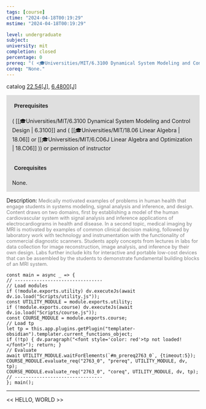 ```yaml
---
tags: [course]
ctime: "2024-04-18T00:19:29"
mstime: "2024-04-18T00:19:29"

level: undergraduate
subject: 
university: mit
completion: closed
percentage: 0
prereq: "( <🎓Universities/MIT/6.3100 Dynamical System Modeling and Control Design> and ( <🎓Universities/MIT/18.06 Linear Algebra> or <🎓Universities/MIT/6.C06J Linear Algebra and Optimization> )) or permission of instructor"
coreq: "None."
---
```


catalog [22.54[J]](http://student.mit.edu/catalog/m22b.html#22.54), [6.4800[J]](http://student.mit.edu/catalog/m6d.html#6.4800)

<span style="display: block; padding: 15px; background-color: rgb(100, 100, 100, 0.2);"><font id="m_prereq2763_0" style="display: block; font-family: Arial, sans-serif; font-weight: bold; padding: 5px">Prerequisites</font><br><span id="prereq2763_0">( [[🎓Universities/MIT/6.3100 Dynamical System Modeling and Control Design | 6.3100]] and ( [[🎓Universities/MIT/18.06 Linear Algebra | 18.06]] or [[🎓Universities/MIT/6.C06J Linear Algebra and Optimization | 18.C06]] )) or permission of instructor</span></span>
<span style="display: block; padding: 15px; background-color: rgb(100, 100, 100, 0.2);"><font id="m_coreq2763_0" style="display: block; font-family: Arial, sans-serif; font-weight: bold; padding: 5px">Corequisites</font><br><span id="coreq2763_0">None.</span></span>

<font style="">Description:</font>
<font style="color: grey; font-size: 0.8rem;">Medically motivated examples of problems in human health that engage students in systems modeling, signal analysis and inference, and design. Content draws on two domains, first by establishing a model of the human cardiovascular system with signal analysis and inference applications of electrocardiograms in health and disease. In a second topic, medical imaging by MRI is motivated by examples of common clinical decision making, followed by laboratory work with technology and instrumentation with the functionality of commercial diagnostic scanners. Students apply concepts from lectures in labs for data collection for image reconstruction, image analysis, and inference by their own design. Labs further include kits for interactive and portable low-cost devices that can be assembled by the students to demonstrate fundamental building blocks of an MRI system.</font>

```dataviewjs
const main = async _ => {
// --------------------------------
// Load modules
if (!module.exports.utility) dv.executeJs(await dv.io.load("Scripts/utility.js"));
const UTILITY_MODULE = module.exports.utility;
if (!module.exports.course) dv.executeJs(await dv.io.load("Scripts/course.js"));
const COURSE_MODULE = module.exports.course;
// Load tp
let tp = this.app.plugins.getPlugin("templater-obsidian").templater.current_functions_object;
if (!tp) { dv.paragraph("<font style='color: red'>tp not loaded!</font>"); return; }
// Evaluate
await UTILITY_MODULE.waitForElements(`#m_prereq2763_0`, {timeout:5});
COURSE_MODULE.evaluate_req("2763_0", "prereq", UTILITY_MODULE, dv, tp);
COURSE_MODULE.evaluate_req("2763_0", "coreq", UTILITY_MODULE, dv, tp);
// --------------------------------
}; main();
```

---

<< HELLO, WORLD >>
